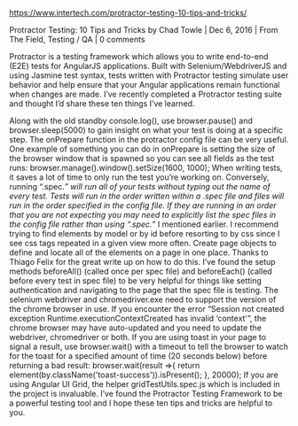 https://www.intertech.com/protractor-testing-10-tips-and-tricks/

Protractor Testing: 10 Tips and Tricks
by Chad Towle | Dec 6, 2016 | From The Field, Testing / QA | 0 comments

Protractor is a testing framework which allows you to write end-to-end (E2E) tests for AngularJS applications. Built with Selenium/WebdriverJS and using Jasmine test syntax, tests written with Protractor testing simulate user behavior and help ensure that your Angular applications remain functional when changes are made. I’ve recently completed a Protractor testing suite and thought I’d share these ten things I’ve learned.

Along with the old standby console.log(), use browser.pause() and browser.sleep(5000) to gain insight on what your test is doing at a specific step.
The onPrepare function in the protractor config file can be very useful. One example of something you can do in onPrepare is setting the size of the browser window that is spawned so you can see all fields as the test runs: browser.manage().window().setSize(1600, 1000);
When writing tests, it saves a lot of time to only run the test you’re working on. Conversely, running “.spec.*” will run all of your tests without typing out the name of every test.
Tests will run in the order written within a .spec file and files will run in the order specified in the config file. If they are running in an order that you are not expecting you may need to explicitly list the spec files in the config file rather than using “.spec.*” I mentioned earlier.
I recommend trying to find elements by model or by id before resorting to by css since I see css tags repeated in a given view more often.
Create page objects to define and locate all of the elements on a page in one place. Thanks to Thiago Felix for the great write up on how to do this.
I’ve found the setup methods beforeAll() (called once per spec file) and beforeEach() (called before every test in spec file) to be very helpful for things like setting authentication and navigating to the page that the spec file is testing.
The selenium webdriver and chromedriver.exe need to support the version of the chrome browser in use. If you encounter the error “Session not created exception Runtime.executionContextCreated has invalid ‘context'”, the chrome browser may have auto-updated and you need to update the webdriver, chromedriver or both.
If you are using toast in your page to signal a result, use browser.wait() with a timeout to tell the browser to watch for the toast for a specified amount of time (20 seconds below) before returning a bad result:
browser.wait(result =>{
    return element(by.className('toast-success')).isPresent();
}, 20000);
If you are using Angular UI Grid, the helper gridTestUtils.spec.js which is included in the project is invaluable.
I’ve found the Protractor Testing Framework to be a powerful testing tool and I hope these ten tips and tricks are helpful to you.
